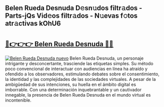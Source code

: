 ## Belen Rueda Desnuda D𝚎sn𝚞dos filtr𝚊dos - Parts-jQs Vid𝚎os filtr𝚊dos - N𝚞evas f𝚘tos atr𝚊ctivas kOhU6

# <h2><a href="http://mbdbzjp.tromn.icu/?c=Belen+Rueda+Desnuda">🔗👉👉👉 Belen Rueda Desnuda 🔗🔗</a></h2>

[![Belen Rueda Desnuda nuevo](https://i.imgur.com/pEAQMta.gif)](http://mbdbzjp.tromn.icu/?c=Belen+Rueda+Desnuda)
Belen Rueda Desnuda, un personaje intrigante y desconcertante, trasciende las etiquetas simples. Su método poco convencional de interactuar con audiencias en línea ha atraído y ofendido a los observadores, estimulando debates sobre el consentimiento, la identidad y las complejidades de las sociedades virtuales. A pesar de la ambigüedad de sus intenciones, su huella en el ámbito digital es imborrable. Con una determinación inquebrantable y un cautivador innegable, la presencia de Belen Rueda Desnuda en el mundo virtual es incontenible.
